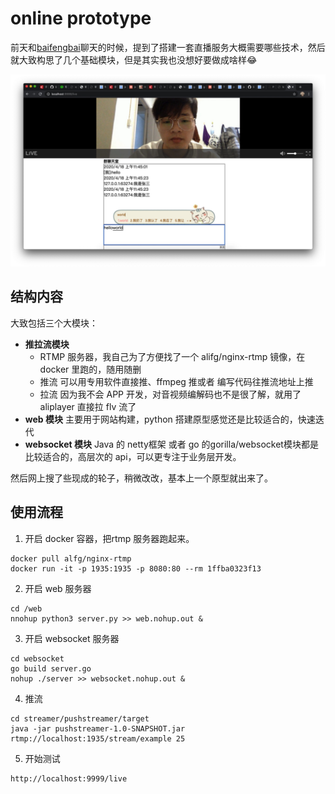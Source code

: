 # online prototype
前天和[baifengbai](https://github.com/baifengbai)聊天的时候，提到了搭建一套直播服务大概需要哪些技术，然后就大致构思了几个基础模块，但是其实我也没想好要做成啥样😂

![prototype](/demo.png)

## 结构内容
大致包括三个大模块：
- **推拉流模块**
    - RTMP 服务器，我自己为了方便找了一个 alifg/nginx-rtmp 镜像，在 docker 里跑的，随用随删
    - 推流 可以用专用软件直接推、ffmpeg 推或者 编写代码往推流地址上推
    - 拉流 因为我不会 APP 开发，对音视频编解码也不是很了解，就用了aliplayer 直接拉 flv 流了
- **web 模块** 主要用于网站构建，python 搭建原型感觉还是比较适合的，快速迭代
- **websocket 模块** Java 的 netty框架 或者 go 的gorilla/websocket模块都是比较适合的，高层次的 api，可以更专注于业务层开发。

然后网上搜了些现成的轮子，稍微改改，基本上一个原型就出来了。

## 使用流程

1. 开启 docker 容器，把rtmp 服务器跑起来。
```shell
docker pull alfg/nginx-rtmp
docker run -it -p 1935:1935 -p 8080:80 --rm 1ffba0323f13
```

2. 开启 web 服务器
```shell
cd /web
nnohup python3 server.py >> web.nohup.out &
```

3. 开启 websocket 服务器
```shell
cd websocket
go build server.go
nohup ./server >> websocket.nohup.out &
```

4. 推流
```shell
cd streamer/pushstreamer/target
java -jar pushstreamer-1.0-SNAPSHOT.jar rtmp://localhost:1935/stream/example 25
```

5. 开始测试
```shell
http://localhost:9999/live
```
